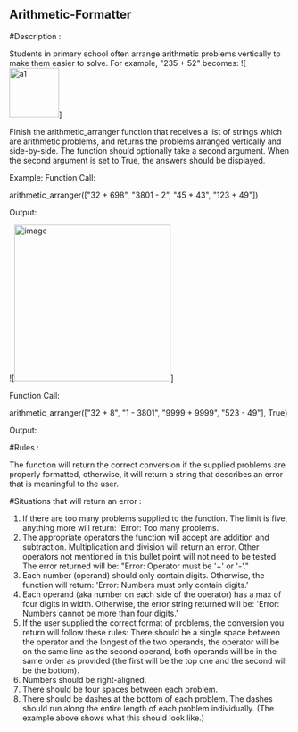 ## Arithmetic-Formatter

#Description :

Students in primary school often arrange arithmetic problems vertically to make them easier to solve. For example, "235 + 52" becomes:
![<img width="89" alt="a1" src="https://github.com/gogetteranushka/Arithmetic-Formatter/assets/109903993/7b1131bd-a862-41fd-85b5-cc68b8494032">]




Finish the arithmetic_arranger function that receives a list of strings which are arithmetic problems, and returns the problems arranged vertically and side-by-side. The function should optionally take a second argument. When the second argument is set to True, the answers should be displayed.

Example: 
Function Call:

arithmetic_arranger(["32 + 698", "3801 - 2", "45 + 43", "123 + 49"])

Output:

![<img width="280" alt="image" src="https://github.com/gogetteranushka/Arithmetic-Formatter/assets/109903993/73823837-1247-4ddf-b6fb-828aacaaa41c">]



Function Call:

arithmetic_arranger(["32 + 8", "1 - 3801", "9999 + 9999", "523 - 49"], True)

Output:



#Rules : 

The function will return the correct conversion if the supplied problems are properly formatted, otherwise, it will return a string that describes an error that is meaningful to the user.

#Situations that will return an error :

1. If there are too many problems supplied to the function. The limit is five, anything more will return: 'Error: Too many problems.'
2. The appropriate operators the function will accept are addition and subtraction. Multiplication and division will return an error. Other operators not mentioned in this bullet point will not need to be tested. The error returned will be: "Error: Operator must be '+' or '-'."
3. Each number (operand) should only contain digits. Otherwise, the function will return: 'Error: Numbers must only contain digits.'
4. Each operand (aka number on each side of the operator) has a max of four digits in width. Otherwise, the error string returned will be: 'Error: Numbers cannot be more than four digits.'
5. If the user supplied the correct format of problems, the conversion you return will follow these rules:
There should be a single space between the operator and the longest of the two operands, the operator will be on the same line as the second operand, both operands will be in the same order as provided (the first will be the top one and the second will be the bottom).
6. Numbers should be right-aligned.
7. There should be four spaces between each problem.
8. There should be dashes at the bottom of each problem. The dashes should run along the entire length of each problem individually. (The example above shows what this should look like.)
